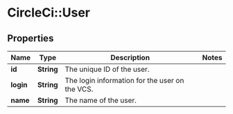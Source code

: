 # CircleCi::User

## Properties
Name | Type | Description | Notes
------------ | ------------- | ------------- | -------------
**id** | **String** | The unique ID of the user. | 
**login** | **String** | The login information for the user on the VCS. | 
**name** | **String** | The name of the user. | 

